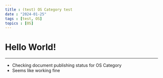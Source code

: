 ```yaml
---
title : (test) OS Category test
date : "2024-01-25"
tags : [test, OS]
topics : [OS]
---
```


# Hello World!
---

- Checking document publishing status for OS Category
- Seems like working fine
